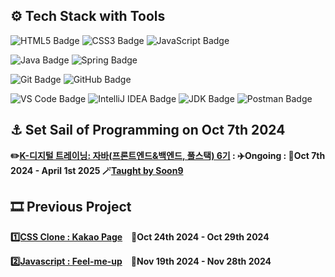 
## ⚙️ Tech Stack with Tools
![HTML5 Badge](https://img.shields.io/badge/HTML5-E34F26?logo=html5&logoColor=white)
![CSS3 Badge](https://img.shields.io/badge/CSS3-1572B6?logo=css3&logoColor=white)
![JavaScript Badge](https://img.shields.io/badge/JavaScript-F7DF1E?logo=javascript&logoColor=black&labelColor=F7DF1E)

![Java Badge](https://img.shields.io/badge/Java-007396?logo=openjdk&logoColor=white&labelColor=007396)
![Spring Badge](https://img.shields.io/badge/Spring-6DB33F?logo=spring&logoColor=white)

![Git Badge](https://img.shields.io/badge/Git-F05032?logo=git&logoColor=white)
![GitHub Badge](https://img.shields.io/badge/GitHub-181717?logo=github&logoColor=white)

![VS Code Badge](https://img.shields.io/badge/Visual%20Studio%20Code_1.95.3-007ACC?logo=visual-studio-code&logoColor=white)
![IntelliJ IDEA Badge](https://img.shields.io/badge/IntelliJ_IDEA_2024.2.2(Community_Edition)-000000?logo=intellijidea&logoColor=white&labelColor=000000)
![JDK Badge](https://img.shields.io/badge/-JDK_23-007396?logo=java&logoColor=white&labelColor=007396)
![Postman Badge](https://img.shields.io/badge/Postman-FF6C37?logo=postman&logoColor=white)

## ⚓ Set Sail of Programming on Oct 7th 2024
**✏️[K-디지털 트레이닝: 자바(프론트엔드&백엔드, 풀스택) 6기](https://www.choongang.co.kr/html/sub03_07_n.php?#kangnam) : ✈️Ongoing : 📅Oct 7th 2024 - April 1st 2025 🪄[Taught by Soon9](https://github.com/soongu)**

## 🎞️ Previous Project
**[1️⃣CSS Clone : Kakao Page](https://github.com/ThoI-i/1st-PJ-CSS-Clone)　📅Oct 24th 2024 - Oct 29th 2024**

**[2️⃣Javascript : Feel-me-up](https://github.com/2nd-PJ-Javascript/Fill-me-Up)　📅Nov 19th 2024 - Nov 28th 2024**
